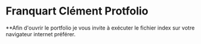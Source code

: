 # Franquart Clément Protfolio

**Afin d'ouvrir le portfolio je vous invite à exécuter le fichier index sur votre navigateur internet préférer.
